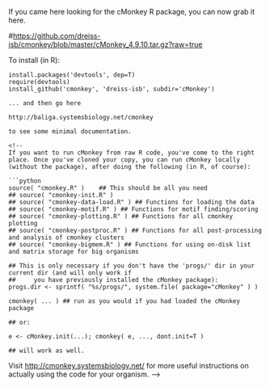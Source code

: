 If you came here looking for the cMonkey R package, you can now grab it here.

#https://github.com/dreiss-isb/cmonkey/blob/master/cMonkey_4.9.10.tar.gz?raw=true

To install (in R):

```
install.packages('devtools', dep=T)
require(devtools)
install_github('cmonkey', 'dreiss-isb', subdir='cMonkey')

... and then go here 

http://baliga.systemsbiology.net/cmonkey 

to see some minimal documentation.

<!--
If you want to run cMonkey from raw R code, you've come to the right place. Once you've cloned your copy, you can run cMonkey locally (without the package), after doing the following (in R, of course):

```python
source( "cmonkey.R" )    ## This should be all you need
## source( "cmonkey-init.R" )
## source( "cmonkey-data-load.R" ) ## Functions for loading the data
## source( "cmonkey-motif.R" ) ## Functions for motif finding/scoring
## source( "cmonkey-plotting.R" ) ## Functions for all cmonkey plotting
## source( "cmonkey-postproc.R" ) ## Functions for all post-processing and analysis of cmonkey clusters
## source( "cmonkey-bigmem.R" ) ## Functions for using on-disk list and matrix storage for big organisms

## This is only necessary if you don't have the 'progs/' dir in your current dir (and will only work if
##     you have previously installed the cMonkey package):
progs.dir <- sprintf( "%s/progs/", system.file( package="cMonkey" ) )

cmonkey( ... ) ## run as you would if you had loaded the cMonkey package

## or:

e <- cMonkey.init(...); cmonkey( e, ..., dont.init=T )

## will work as well.
```

Visit http://cmonkey.systemsbiology.net/ for more useful instructions on actually using the code for your organism.
-->

